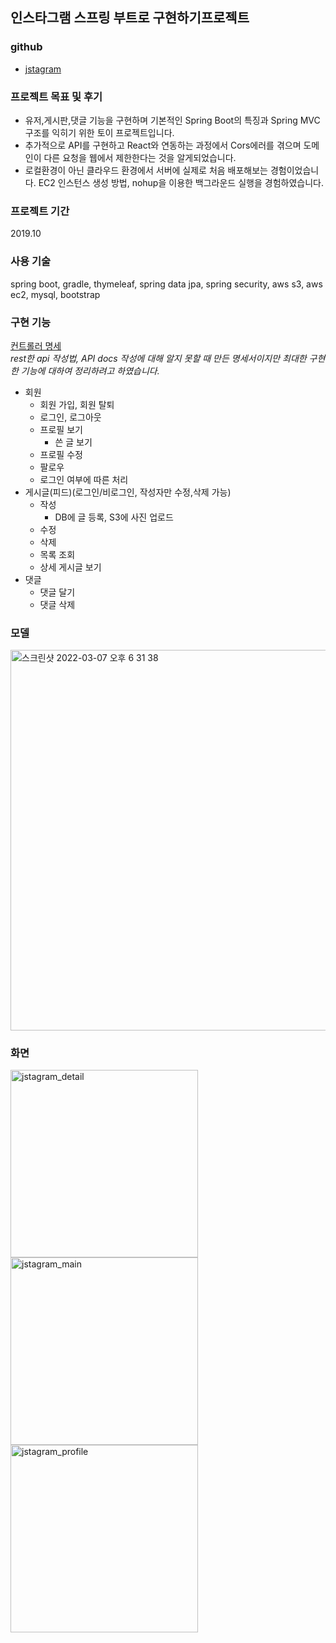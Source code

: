 ## 인스타그램 스프링 부트로 구현하기프로젝트 

### github
- [jstagram](https://github.com/kang-jisu/jstagram)

### 프로젝트 목표 및 후기
- 유저,게시판,댓글 기능을 구현하며 기본적인 Spring Boot의 특징과 Spring MVC 구조를 익히기 위한 토이 프로젝트입니다.
- 추가적으로 API를 구현하고 React와 연동하는 과정에서 Cors에러를 겪으며 도메인이 다른 요청을 웹에서 제한한다는 것을 알게되었습니다.
- 로컬환경이 아닌 클라우드 환경에서 서버에 실제로 처음 배포해보는 경험이었습니다. EC2 인스턴스 생성 방법, nohup을 이용한 백그라운드 실행을 경험하였습니다.


### 프로젝트 기간
2019.10 

### 사용 기술
spring boot, gradle, thymeleaf, spring data jpa, spring security, aws s3, aws ec2, mysql, bootstrap

### 구현 기능
[컨트롤러 명세](https://github.com/kang-jisu/jstagram/blob/master/etc/%EC%BB%A8%ED%8A%B8%EB%A1%A4%EB%9F%AC%EB%AA%85%EC%84%B8.pdf)  
*rest한 api 작성법, API docs 작성에 대해 알지 못할 때 만든 명세서이지만 최대한 구현한 기능에 대하여 정리하려고 하였습니다.*
- 회원
  - 회원 가입, 회원 탈퇴
  - 로그인, 로그아웃 
  - 프로필 보기
    - 쓴 글 보기
  - 프로필 수정
  - 팔로우
  - 로그인 여부에 따른 처리 
- 게시글(피드)(로그인/비로그인, 작성자만 수정,삭제 가능)
  - 작성
    - DB에 글 등록, S3에 사진 업로드
  - 수정 
  - 삭제 
  - 목록 조회
  - 상세 게시글 보기
- 댓글
  - 댓글 달기
  - 댓글 삭제

### 모델 
<img width="609" alt="스크린샷 2022-03-07 오후 6 31 38" src="https://user-images.githubusercontent.com/37580216/157004734-9dfa963f-9a80-4f50-8ff5-b46a4780bf38.png">


### 화면
<img width="300" alt="jstagram_detail" src="https://user-images.githubusercontent.com/37580216/157003170-fc3422b5-41a0-49f1-8108-b8fd55a2b2eb.png">
<img width="300" alt="jstagram_main" src="https://user-images.githubusercontent.com/37580216/157003184-662a3c10-83d7-4bc0-b818-35f476454777.png">
<img width="300" alt="jstagram_profile" src="https://user-images.githubusercontent.com/37580216/157003195-bd78e3a3-d5a4-4a35-a16a-3dd891085d81.png">

